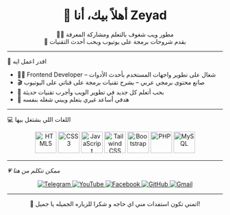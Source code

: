 <h1 align="center">👋 أهلاً بيك، أنا Zeyad </h1>
<p align="center">
  🧑‍💻 مطور ويب شغوف بالتعلم ومشاركة المعرفة  
  <br/>
  🎥 بقدم شروحات برمجة على يوتيوب وبحب أحدث التقنيات
</p>

---

 🚀 اقدر اعمل ايه 

- 👨‍💻 Frontend Developer – شغال على تطوير واجهات المستخدم بأحدث الأدوات  
- 🎬 صانع محتوى برمجي عربي – بشرح تقنيات برمجة على قناتي على اليوتيوب  
- 🔄 بحب أتعلم كل جديد في تطوير الويب وأجرب تقنيات حديثة  
- 🧠 هدفي أساعد غيري يتعلم ويبني شغله بنفسه  

---
 💻 اللغات اللي بشتغل بيها

<p align="center">
  <img src="https://cdn.simpleicons.org/html5/E34F26" alt="HTML5" width="50" height="50" />
  <img src="https://cdn.simpleicons.org/css3/1572B6" alt="CSS3" width="50" height="50" />
  <img src="https://cdn.simpleicons.org/javascript/F7DF1E" alt="JavaScript" width="50" height="50" />
  <img src="https://cdn.simpleicons.org/tailwindcss/38B2AC" alt="Tailwind CSS" width="50" height="50" />
  <img src="https://cdn.simpleicons.org/bootstrap/7952B3" alt="Bootstrap" width="50" height="50" />
  <img src="https://cdn.simpleicons.org/php/777BB4" alt="PHP" width="50" height="50" />
  <img src="https://cdn.simpleicons.org/mysql/4479A1" alt="MySQL" width="50" height="50" />
</p>


---

<p style= "font-size:20px , font-weight: 900; font-style: italic;">
 💗 ممكن نتكلم من هنا
</p>

<p align="center">
  <a href="https://t.me/Arab_coding">
    <img src="https://img.shields.io/badge/-Telegram-2CA5E0?style=for-the-badge&logo=telegram&logoColor=white" alt="Telegram"/>
  </a>
  <a href="https://www.youtube.com/@Arab-Coding">
    <img src="https://img.shields.io/badge/-YouTube-FF0000?style=for-the-badge&logo=youtube&logoColor=white" alt="YouTube"/>
  </a>
  <a href="https://www.facebook.com/zeyad.adel.omar?locale=ar_AR">
    <img src="https://img.shields.io/badge/-Facebook-1877F2?style=for-the-badge&logo=facebook&logoColor=white" alt="Facebook"/>
  </a>
  <a href="https://github.com/Arab-Coding-YT">
    <img src="https://img.shields.io/badge/-GitHub-181717?style=for-the-badge&logo=github&logoColor=white" alt="GitHub"/>
  </a>
  <a href="mailto:za8398866@gmail.com">
    <img src="https://img.shields.io/badge/-Gmail-D14836?style=for-the-badge&logo=gmail&logoColor=white" alt="Gmail"/>
  </a>
</p>


---

<p align="center">
  🙌 اتمني تكون استفدات مني اي حاجه و شكرا للزياره الجميله يا جميل!  
  <br/>

</p>
